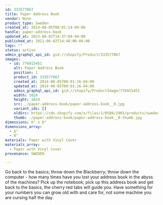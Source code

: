 ```yaml
---
id: 333577067
title: Paper Address Book
vendor: None
product_type: Sweden
created_at: 2014-08-05T00:01:14-04:00
handle: paper-address-book
updated_at: 2023-08-02T14:37:04-04:00
published_at: 2011-06-02T14:48:00-04:00
tags: ""
status: active
admin_graphql_api_id: gid://shopify/Product/333577067
images:
  - id: 776915451
    alt: Paper Address Book
    position: 1
    product_id: 333577067
    created_at: 2014-08-05T00:01:16-04:00
    updated_at: 2014-08-05T00:01:16-04:00
    admin_graphql_api_id: gid://shopify/ProductImage/776915451
    width: 1024
    height: 1024
    src: ./paper-address-book/paper-address-book__0.jpg
    variant_ids: []
    oldSrc: https://cdn.shopify.com/s/files/1/0589/2901/products/sweden11.jpeg?v=1407211276
    thumb: ./paper-address-book/paper-address-book__0-thumb.jpg
dimensions: 6" x 8"
dimensions_array:
  - 6"
  - 8"
materials: Paper with Vinyl Cover
materials_array:
  - Paper with Vinyl Cover
provenance: SWEDEN

---
```


Go back to the basics; throw down the Blackberry; throw down the computer - how many times have you lost your address book in the abyss of the machines? Pick up the notebook; pick up this address book and get back to the basics, the cherry red tabs will guide you. Have something for your numbers you can grow old with and care for, not some machine you are cursing half the day.